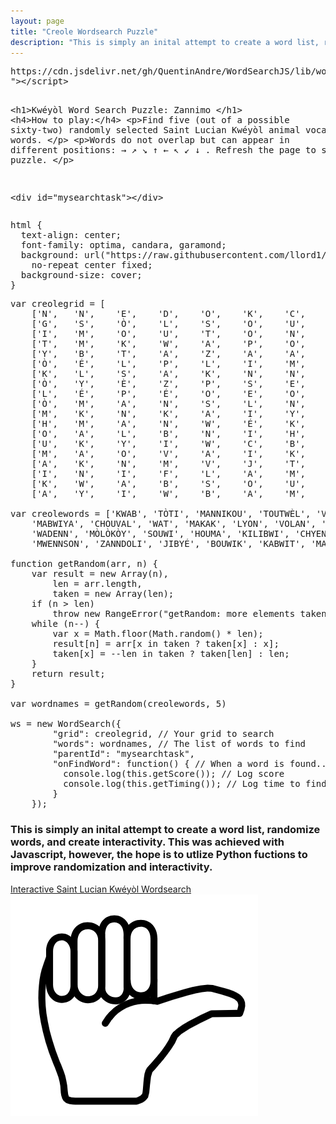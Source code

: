 ```yaml
---
layout: page
title: "Creole Wordsearch Puzzle"
description: "This is simply an inital attempt to create a word list, randomize words, and create interactivity. This was achieved with Javascript, however, the hope is to utlize Python fuctions to improve randomization and interactivity."
---
```





<div class="codepen" data-height="265" data-theme-id="light" data-default-tab="result" data-user="llord1" data-slug-hash="YzqKwaJ" data-prefill='{"title":"Sent Lisi Wordsearch - Zannimo Kwéyòl ","tags":[],"scripts":[],"stylesheets":[]}'>
  <pre data-lang="html">https://cdn.jsdelivr.net/gh/QuentinAndre/WordSearchJS/lib/wordsearch.min.js&lt;script src="https://cdn.jsdelivr.net/gh/QuentinAndre/WordSearchJS/lib/wordsearch.min.js
">&lt;/script>

&lt;h1>Kwéyòl Word Search Puzzle: Zannimo &lt;/h1>
&lt;h4>How to play:&lt;/h4>
&lt;p>Find five (out of a possible sixty-two) randomly selected Saint Lucian Kwéyòl animal vocabulary words. &lt;/p>
&lt;p>Words do not overlap but can appear in different positions: &#8594; &#8599; &#8600; &#8593; &#8592; &#8598; &#8601; &#8595; . Refresh the page to start a new puzzle. &lt;/p>

&lt;div id="mysearchtask">&lt;/div></pre>
  <pre data-lang="css">html {
  text-align: center;
  font-family: optima, candara, garamond;
  background: url("https://raw.githubusercontent.com/llord1/llord1.github.io/master/resources/pictures/slu_beach2.jpg")
    no-repeat center fixed;
  background-size: cover;
}
</pre>
  <pre data-lang="js">var creolegrid = [
	['N',	'N',	'E',	'D',	'O',	'K',	'C',	'H',	'A',	'T',	'L',	'U',	'O',	'P',	'A',	'Z',	'É',	'L',	'P'],
	['G',	'S',	'Ò',	'L',	'S',	'O',	'U',	'W',	'I',	'B',	'È',	'F',	'É',	'P',	'K',	'P',	'É',	'A',	'K'],
	['I',	'M',	'O',	'U',	'T',	'O',	'N',	'K',	'O',	'W',	'M',	'B',	'W',	'Y',	'A',	'Ò',	'N',	'V',	'Ò'],
	['T',	'M',	'K',	'W',	'A',	'P',	'O',	'Ò',	'K',	'W',	'A',	'É',	'O',	'N',	'B',	'U',	'K',	'T',	'B'],
	['Y',	'B',	'T',	'A',	'Z',	'A',	'A',	'F',	'E',	'O',	'S',	'D',	'T',	'U',	'O',	'I',	'I',	'D',	'O'],
	['Ò',	'É',	'L',	'P',	'L',	'I',	'M',	'N',	'B',	'O',	'K',	'O',	'E',	'T',	'W',	'W',	'J',	'O',	'W'],
	['K',	'L',	'S',	'A',	'K',	'N',	'N',	'K',	'N',	'A',	'U',	'I',	'A',	'N',	'B',	'I',	'X',	'W',	'A'],
	['Ò',	'Y',	'È',	'Z',	'P',	'S',	'E',	'V',	'Z',	'F',	'L',	'H',	'Y',	'A',	'N',	'M',	'K',	'A',	'N'],
	['L',	'É',	'P',	'É',	'O',	'E',	'O',	'Y',	'O',	'A',	'C',	'E',	'K',	'A',	'A',	'K',	'M',	'D',	'M'],
	['Ò',	'M',	'A',	'N',	'S',	'L',	'N',	'U',	'H',	'N',	'N',	'N',	'N',	'N',	'J',	'A',	'È',	'L',	'Y'],
	['M',	'K',	'N',	'K',	'A',	'I',	'Y',	'A',	'E',	'C',	'O',	'N',	'N',	'N',	'I',	'Y',	'L',	'L',	'É'],
	['H',	'M',	'A',	'N',	'W',	'É',	'K',	'W',	'N',	'H',	'N',	'I',	'D',	'W',	'N',	'W',	'N',	'È',	'K'],
	['O',	'A',	'L',	'B',	'N',	'I',	'H',	'W',	'C',	'N',	'K',	'E',	'B',	'O',	'P',	'A',	'A',	'W',	'A'],
	['U',	'K',	'Y',	'I',	'W',	'C',	'B',	'O',	'I',	'O',	'A',	'I',	'J',	'I',	'L',	'T',	'K',	'È',	'L'],
	['M',	'A',	'O',	'V',	'A',	'I',	'K',	'I',	'U',	'Y',	'L',	'K',	'J',	'T',	'V',	'I',	'É',	'T',	'M'],
	['A',	'K',	'N',	'M',	'V',	'J',	'T',	'G',	'C',	'I',	'É',	'O',	'Z',	'B',	'É',	'T',	'L',	'U',	'A'],
	['I',	'N',	'I',	'F',	'L',	'A',	'M',	'O',	'K',	'H',	'N',	'T',	'Ò',	'T',	'I',	'W',	'É',	'O',	'S'],
	['K',	'W',	'A',	'B',	'S',	'O',	'U',	'W',	'I',	'J',	'A',	'K',	'O',	'T',	'O',	'N',	'P',	'T',	'O'],
	['A',	'Y',	'I',	'W',	'B',	'A',	'M',	'C',	'H',	'O',	'U',	'V',	'A',	'L',	'H',	'C',	'I',	'B',	'N']];

var creolewords = ['KWAB', 'TÒTI', 'MANNIKOU', 'TOUTWÈL', 'VÈ', 'BALENN', 'LAPEN', 'TAZA', 'KOKIYAJ','KANNA', 'KÒF', 'KÒK', 'PÉLÉKAN', 'MÈL', 'WÉTJEN', 'KÒBO',
    'MABWIYA', 'CHOUVAL', 'WAT', 'MAKAK', 'LYON', 'VOLAN', 'SIKWIYÉ', 'KWAPO', 'KODENN', 'CHAT','POUL', 'LÉZA', 'SÈPAN', 'CHATOU', 'PAN',
    'WADENN', 'MÒLÒKÒY', 'SOUWI', 'HOUMA', 'KILIBWI', 'CHYEN', 'SÒLSOUWI', 'WANMYÉ', 'PWÉSON', 'MOUTON', 'DOWAD', 'PANTOUFOUYÉ', 'PIJON', 'BICH', 'BÉLYÉ',
    'MWENNSON', 'ZANNDOLI', 'JIBYÉ', 'BOUWIK', 'KABWIT', 'MACHWEN', 'MALFINI', 'JAKO', 'BÈF','TIG','KOCHON', 'ZÉ', 'KAY', 'KWIBICH','KALMASON','PLIM' ];

function getRandom(arr, n) {
    var result = new Array(n),
        len = arr.length,
        taken = new Array(len);
    if (n > len)
        throw new RangeError("getRandom: more elements taken than available");
    while (n--) {
        var x = Math.floor(Math.random() * len);
        result[n] = arr[x in taken ? taken[x] : x];
        taken[x] = --len in taken ? taken[len] : len;
    }
    return result;
}

var wordnames = getRandom(creolewords, 5)

ws = new WordSearch({
        "grid": creolegrid, // Your grid to search
        "words": wordnames, // The list of words to find
        "parentId": "mysearchtask",
        "onFindWord": function() { // When a word is found...
          console.log(this.getScore()); // Log score
          console.log(this.getTiming()); // Log time to find each word
        } 
    });</pre></div>
<script async src="https://static.codepen.io/assets/embed/ei.js"></script>





### This is simply an inital attempt to create a word list, randomize words, and create interactivity. This was achieved with Javascript, however, the hope is to utlize Python fuctions to improve randomization and interactivity.




[Interactive Saint Lucian Kwéyòl Wordsearch](https://kopwann.weebly.com/)
![A thumb](thumb.PNG)
